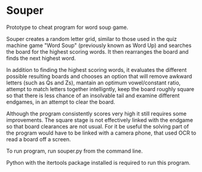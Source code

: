 Souper
======

Prototype to cheat program for word soup game.

Souper creates a random letter grid, similar to those used in the quiz machine game "Word Soup"
(previously known as Word Up) and searches the board for the highest scoring words.
It then rearranges the board and finds the next highest word.

In addition to finding the highest scoring words, it evaluates the different possible resulting boards
and chooses an option that will remove awkward letters (such as Qs and Zs), mantain an optimum
vowel/constant ratio, attempt to match letters together intelligntly, keep the board roughly square so that
there is less chance of an insolvable tail and examine different endgames, in an attempt to clear the board.

Although the program consistently scores very high it still requires some improvements.
The square stage is not effectively linked with the endgame so that board clearances are not usual.
For it be useful the solving part of the program would have to be linked with a camera phone, 
that used OCR to read a board off a screen.

To run program, run souper.py from the command line.

Python with the itertools package installed is required to run this program.

